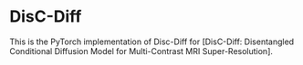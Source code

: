 # DisC-Diff
This is the PyTorch implementation of Disc-Diff for [DisC-Diff: Disentangled Conditional Diffusion Model for Multi-Contrast MRI Super-Resolution]. 
